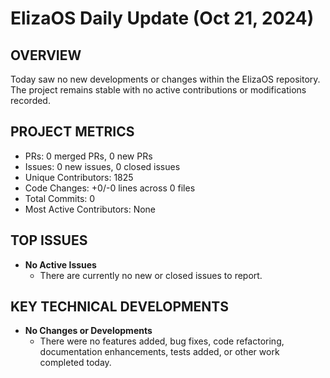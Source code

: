 # ElizaOS Daily Update (Oct 21, 2024)

## OVERVIEW 
Today saw no new developments or changes within the ElizaOS repository. The project remains stable with no active contributions or modifications recorded.

## PROJECT METRICS
- PRs: 0 merged PRs, 0 new PRs
- Issues: 0 new issues, 0 closed issues
- Unique Contributors: 1825
- Code Changes: +0/-0 lines across 0 files
- Total Commits: 0
- Most Active Contributors: None

## TOP ISSUES
- **No Active Issues**
  - There are currently no new or closed issues to report.

## KEY TECHNICAL DEVELOPMENTS
- **No Changes or Developments**
  - There were no features added, bug fixes, code refactoring, documentation enhancements, tests added, or other work completed today.